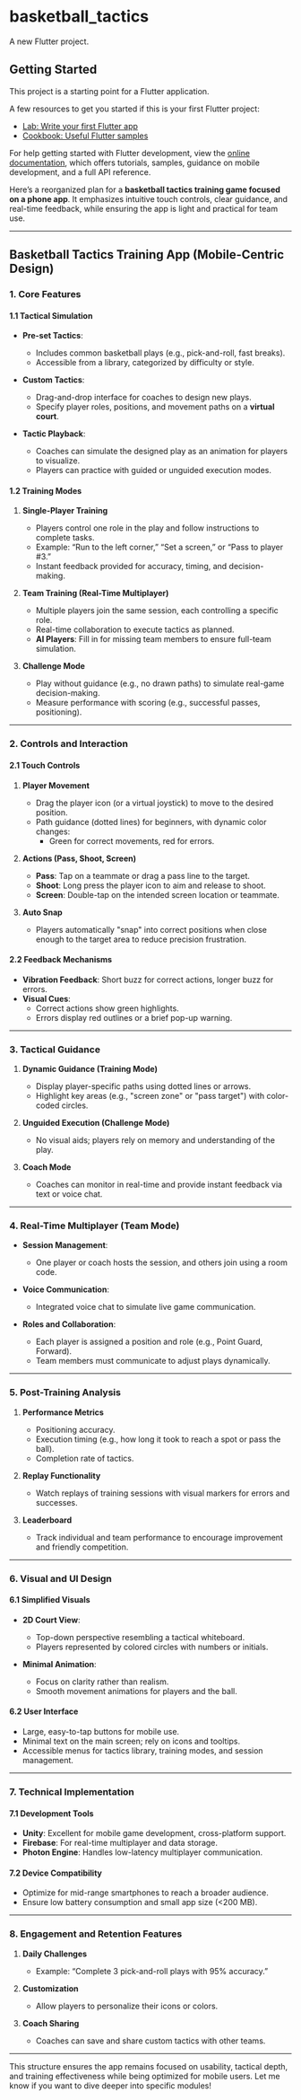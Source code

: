 # basketball_tactics

A new Flutter project.

## Getting Started

This project is a starting point for a Flutter application.

A few resources to get you started if this is your first Flutter project:

- [Lab: Write your first Flutter app](https://docs.flutter.dev/get-started/codelab)
- [Cookbook: Useful Flutter samples](https://docs.flutter.dev/cookbook)

For help getting started with Flutter development, view the
[online documentation](https://docs.flutter.dev/), which offers tutorials,
samples, guidance on mobile development, and a full API reference.


Here’s a reorganized plan for a **basketball tactics training game focused on a phone app**. It emphasizes intuitive touch controls, clear guidance, and real-time feedback, while ensuring the app is light and practical for team use.  

---

## **Basketball Tactics Training App (Mobile-Centric Design)**  

### **1. Core Features**  
#### **1.1 Tactical Simulation**
- **Pre-set Tactics**: 
  - Includes common basketball plays (e.g., pick-and-roll, fast breaks).  
  - Accessible from a library, categorized by difficulty or style.  

- **Custom Tactics**:  
  - Drag-and-drop interface for coaches to design new plays.  
  - Specify player roles, positions, and movement paths on a **virtual court**.  

- **Tactic Playback**:  
  - Coaches can simulate the designed play as an animation for players to visualize.  
  - Players can practice with guided or unguided execution modes.  

#### **1.2 Training Modes**
1. **Single-Player Training**  
   - Players control one role in the play and follow instructions to complete tasks.  
   - Example: “Run to the left corner,” “Set a screen,” or “Pass to player #3.”  
   - Instant feedback provided for accuracy, timing, and decision-making.  

2. **Team Training (Real-Time Multiplayer)**  
   - Multiple players join the same session, each controlling a specific role.  
   - Real-time collaboration to execute tactics as planned.  
   - **AI Players**: Fill in for missing team members to ensure full-team simulation.  

3. **Challenge Mode**  
   - Play without guidance (e.g., no drawn paths) to simulate real-game decision-making.  
   - Measure performance with scoring (e.g., successful passes, positioning).  

---

### **2. Controls and Interaction**  
#### **2.1 Touch Controls**  
1. **Player Movement**  
   - Drag the player icon (or a virtual joystick) to move to the desired position.  
   - Path guidance (dotted lines) for beginners, with dynamic color changes:  
     - Green for correct movements, red for errors.  

2. **Actions (Pass, Shoot, Screen)**  
   - **Pass**: Tap on a teammate or drag a pass line to the target.  
   - **Shoot**: Long press the player icon to aim and release to shoot.  
   - **Screen**: Double-tap on the intended screen location or teammate.  

3. **Auto Snap**  
   - Players automatically "snap" into correct positions when close enough to the target area to reduce precision frustration.  

#### **2.2 Feedback Mechanisms**  
- **Vibration Feedback**: Short buzz for correct actions, longer buzz for errors.  
- **Visual Cues**:  
  - Correct actions show green highlights.  
  - Errors display red outlines or a brief pop-up warning.  

---

### **3. Tactical Guidance**  
1. **Dynamic Guidance (Training Mode)**  
   - Display player-specific paths using dotted lines or arrows.  
   - Highlight key areas (e.g., "screen zone" or "pass target") with color-coded circles.  

2. **Unguided Execution (Challenge Mode)**  
   - No visual aids; players rely on memory and understanding of the play.  

3. **Coach Mode**  
   - Coaches can monitor in real-time and provide instant feedback via text or voice chat.  

---

### **4. Real-Time Multiplayer (Team Mode)**  
- **Session Management**:  
  - One player or coach hosts the session, and others join using a room code.  

- **Voice Communication**:  
  - Integrated voice chat to simulate live game communication.  

- **Roles and Collaboration**:  
  - Each player is assigned a position and role (e.g., Point Guard, Forward).  
  - Team members must communicate to adjust plays dynamically.  

---

### **5. Post-Training Analysis**  
1. **Performance Metrics**  
   - Positioning accuracy.  
   - Execution timing (e.g., how long it took to reach a spot or pass the ball).  
   - Completion rate of tactics.  

2. **Replay Functionality**  
   - Watch replays of training sessions with visual markers for errors and successes.  

3. **Leaderboard**  
   - Track individual and team performance to encourage improvement and friendly competition.  

---

### **6. Visual and UI Design**  
#### **6.1 Simplified Visuals**  
- **2D Court View**:  
  - Top-down perspective resembling a tactical whiteboard.  
  - Players represented by colored circles with numbers or initials.  

- **Minimal Animation**:  
  - Focus on clarity rather than realism.  
  - Smooth movement animations for players and the ball.  

#### **6.2 User Interface**  
- Large, easy-to-tap buttons for mobile use.  
- Minimal text on the main screen; rely on icons and tooltips.  
- Accessible menus for tactics library, training modes, and session management.  

---

### **7. Technical Implementation**  
#### **7.1 Development Tools**  
- **Unity**: Excellent for mobile game development, cross-platform support.  
- **Firebase**: For real-time multiplayer and data storage.  
- **Photon Engine**: Handles low-latency multiplayer communication.  

#### **7.2 Device Compatibility**  
- Optimize for mid-range smartphones to reach a broader audience.  
- Ensure low battery consumption and small app size (<200 MB).  

---

### **8. Engagement and Retention Features**  
1. **Daily Challenges**  
   - Example: “Complete 3 pick-and-roll plays with 95% accuracy.”  

2. **Customization**  
   - Allow players to personalize their icons or colors.  

3. **Coach Sharing**  
   - Coaches can save and share custom tactics with other teams.  

---

This structure ensures the app remains focused on usability, tactical depth, and training effectiveness while being optimized for mobile users. Let me know if you want to dive deeper into specific modules!
